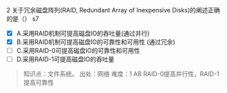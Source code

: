 2
关于冗余磁盘阵列(RAID, Redundant Array of Inexpensive Disks)的阐述正确的是（） s7
- [x] A.采用RAID机制可提高磁盘IO的吞吐量(通过并行)
- [x] B.采用RAID机制可提高磁盘IO的可靠性和可用性 (通过冗余)
- [ ] C.采用RAID-0可提高磁盘IO的可靠性和可用性
- [ ] D.采用RAID-1可提高磁盘IO的吞吐量

> 知识点：文件系统。
> 出处：网络
> 难度：1
> AB RAID-0提高并行性，RAID-1提高可靠性
